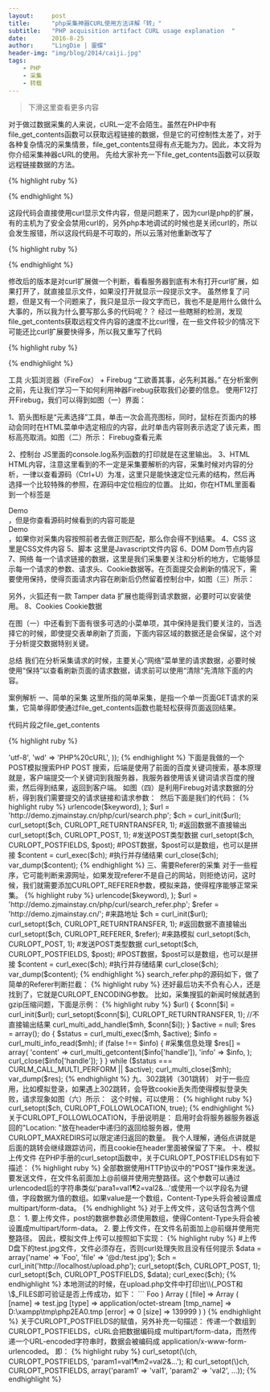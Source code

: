 ```yaml
---
layout:     post
title:      "php采集神器CURL使用方法详解「转」"
subtitle:   "PHP acquisition artifact CURL usage explanation  "
date:       2016-8-25
author:     "LingDie | 靈蝶"
header-img: "img/blog/2014/caiji.jpg"
tags:
    - PHP
    - 采集
    - 转载
---
```


> 下滑这里查看更多内容

对于做过数据采集的人来说，cURL一定不会陌生。虽然在PHP中有file_get_contents函数可以获取远程链接的数据，但是它的可控制性太差了，对于各种复杂情况的采集情景，file_get_contents显得有点无能为力。因此，本文将为你介绍采集神器cURL的使用。
先给大家补充一下file_get_contents函数可以获取远程链接数据的方法。

{% highlight ruby %}

<?php
$url = "http://git.oschina.net/yunluo/API/raw/master/notice.txt";
$ch = curl_init();
curl_setopt($ch, CURLOPT_URL, $url);
curl_setopt($ch, CURLOPT_RETURNTRANSFER, 1);
curl_setopt($ch, CURLOPT_CONNECTTIMEOUT, 10);
$notice = curl_exec($ch);
echo $notice;
?>

{% endhighlight %}

这段代码会直接使用curl显示文件内容，但是问题来了，因为curl是php的扩展，有的主机为了安全会禁用curl的，另外php本地调试的时候也是关闭curl的，所以会发生报错，所以这段代码是不可取的，所以云落对他重新改写了

{% highlight ruby %}

<?php
  if (function_exists('curl_init')) {
    $url = "http://git.oschina.net/yunluo/API/raw/master/notice.txt";
    $ch = curl_init();
    curl_setopt($ch, CURLOPT_URL, $url);
    curl_setopt($ch, CURLOPT_RETURNTRANSFER, 1);
    curl_setopt($ch, CURLOPT_CONNECTTIMEOUT, 10);
    $dxycontent = curl_exec($ch);
    echo $dxycontent;
  } else {
    echo '汗！貌似您的服务器尚未开启curl扩展，无法收到来自云落的通知，请联系您的主机商开启，本地调试请无视';
  }
?>

{% endhighlight %}

修改后的版本是对curl扩展做一个判断，看看服务器到底有木有打开curl扩展，如果打开了，就直接显示文件，如果没打开就显示一段提示文字。
虽然修复了问题，但是又有一个问题来了，我只是显示一段文字而已，我也不是是用什么做什么大事的，所以我为什么要写那么多的代码呢？？
经过一些瞎掰的检测，发现file_get_contents获取远程文件内容的速度不比curl慢，在一些文件较少的情况下可能还比curl扩展要快得多，所以我又重写了代码

{% highlight ruby %}

<?php echo file_get_contents( "http://git.oschina.net/yunluo/API/raw/master/notice.txt" ); ?>

{% endhighlight %}

工具
火狐浏览器（FireFox） + Firebug
“工欲善其事，必先利其器。” 在分析案例之前，先让我们学习一下如何利用神器Firebug获取我们必要的信息。
使用F12打开Firebug，我们可以得到如图（一）界面：

1、箭头图标是“元素选择”工具，单击一次会高亮图标，同时，鼠标在页面内的移动会同时在HTML菜单中选定相应的内容，此时单击内容则表示选定了该元素，图标高亮取消。如图（二）所示：
Firebug查看元素
<img src="http://images2015.cnblogs.com/blog/796395/201610/796395-20161024153951671-1822392164.jpg" alt="">

2、控制台
JS里面的console.log系列函数的打印就是在这里输出。
3、HTML
HTML内容，注意这里看到的不一定是采集要解析的内容，采集时候对内容的分析，一律以查看源码（Ctrl+U）为准，这里只是能快速定位元素的结构，然后再选择一个比较特殊的参照，在源码中定位相应的位置。
比如，你在HTML里面看到一个标签是<div id="demo" class="demo">Demo</div>，但是你查看源码时候看到的内容可能是<div class="demo" id="demo">Demo</div>，如果你对采集内容按照前者去做正则匹配，那么你会得不到结果。
4、CSS
这里是CSS文件内容
5、脚本
这里是Javascript文件内容
6、DOM
Dom节点内容
7、网络
每一个请求链接的数据，这里是我们采集要关注和分析的地方，它能够显示每一个请求的参数、请求头、Cookie数据等。在页面提交会刷新的情况下，需要使用保持，使得页面请求内容在刷新后仍然留着控制台中，如图（三）所示：
<img src="http://images2015.cnblogs.com/blog/796395/201610/796395-20161024154037984-122008091.png" alt="">

另外，火狐还有一款 Tamper data 扩展也能得到请求数据，必要时可以安装使用。
8、Cookies
Cookie数据

在图（一）中还看到下面有很多可选的小菜单项，其中保持是我们要关注的，当选择它的时候，即使提交表单刷新了页面，下面内容区域的数据还是会保留，这个对于分析提交数据特别关键。

总结
我们在分析采集请求的时候，主要关心“网络”菜单里的请求数据，必要时候使用“保持”以查看刷新页面的请求数据，请求前可以使用“清除”先清除下面的内容。

案例解析
一、简单的采集
这里所指的简单采集，是指一个单一页面GET请求的采集，它简单得即使通过file_get_contents函数也能轻松获得页面返回结果。

代码片段之file_get_contents

{% highlight ruby %}

<?php
  $url = 'http://demo.zjmainstay.cn/php/curl/simple.html';
  $content = file_get_contents($url);
  echo $content;

{% endhighlight %}

代码片段之cURL

{% highlight ruby %}

<?php
  $url = 'http://demo.zjmainstay.cn/php/curl/simple.html';
  $ch = curl_init($url);
  curl_setopt($ch, CURLOPT_RETURNTRANSFER, 1); #返回数据不直接输出
  $content = curl_exec($ch);          #执行并存储结果
  curl_close($ch);
   
  echo $content;

{% endhighlight %}

二、需要参数的采集
这种情况，页面请求需要传入一些参数，可以是GET请求，也可以是POST请求。这种情况的采集，使用file_get_contents外带一些参数还是可以实现的，但是这里我们将不再展示。

代码片段之cURL GET
这种请求，我们可以选择搜索引擎作为演示，比如我百度搜索一个词语“PHP cURL”，在输入回车后，我们会得到一个类似http://www.baidu.com/s?ie=utf-8&f=8&rsv_bp=1&ch=&tn=baidu&bar=&wd=PHP%20cURL的链接，注意这里的链接可能不同浏览器、不同入口方式访问得到不一样结果，因此不必介意链接是否一样。通过输入多个关键词并观察链接，我们可以确定 wd 参数就是我们要传入的动态参数，而其他参数则可以不变，因此得到我们下面的采集代码。

{% highlight ruby %}

<?php
  $keyword  = 'PHP cURL';
  $url    = 'http://www.baidu.com/s?ie=utf-8&f=8&rsv_bp=1&ch=&tn=baidu&bar=&wd=' . urlencode($keyword);
   
  $ch = curl_init($url);
  curl_setopt($ch, CURLOPT_RETURNTRANSFER, 1); #返回数据不直接输出
  $content = curl_exec($ch);          #执行并存储结果
  curl_close($ch);
   
  echo $content;

{% endhighlight %}

有些时候，一些参数并不是必须的，这时候我们可以删掉它，比如上面的链接可以只保留http://www.baidu.com/s?ie=utf-8&wd=PHP%20cURL，ie=utf-8 这个参数可能影响结果的编码，所以暂且留着它。就这样简单的代码，我们就可以采集到百度搜索的结果了。

代码片段之cURL POST
对于POST类型的请求，我们平时并不少见，比如有些搜索就是使用POST方式提交，这时候我们就需要使用POST类型来提交参数了。这个在PHP cURL里面有相应的参数：CURLOPT_POST 和 CURLOPT_POSTFIELDS ， CURLOPT_POST 的设置可以指定当前提交是否为POST方式，CURLOPT_POSTFIELDS则用于设定提交的参数，可以是参数串，也可以是参数数组，比如：

{% highlight ruby %}

curl_setopt($ch, CURLOPT_POSTFIELDS, 'ie=utf-8&wd=PHP%20cURL');
 
或
 
curl_setopt($ch, CURLOPT_POSTFIELDS, array(
  'ie'  => 'utf-8',
  'wd'  => 'PHP%20cURL',
));

{% endhighlight %}

下面是我做的一个POST模拟搜索PHP POST 搜索，后端是使用了前面的百度关键词搜索，基本原理就是，客户端提交一个关键词到我服务器，我服务器使用该关键词请求百度的搜索，然后得到结果，返回到客户端。
如图（四）是利用Firebug对请求数据的分析，得到我们需要提交的请求链接和请求参数：
<img src="http://images2015.cnblogs.com/blog/796395/201610/796395-20161024154105093-90355368.jpg" alt="">
然后下面是我们的代码：

{% highlight ruby %}

<?php
  $keyword  = 'PHP cURL';
  #参数方法一
  # $post    = 'wd=' . urlencode($keyword);
   
  #参数方法二
  $post    = array(
    'wd'    => urlencode($keyword),
  );
  $url    = 'http://demo.zjmainstay.cn/php/curl/search.php';
   
  $ch = curl_init($url);
  curl_setopt($ch, CURLOPT_RETURNTRANSFER, 1); #返回数据不直接输出
  curl_setopt($ch, CURLOPT_POST, 1);      #发送POST类型数据
  curl_setopt($ch, CURLOPT_POSTFIELDS, $post); #POST数据，$post可以是数组，也可以是拼接
  $content = curl_exec($ch);          #执行并存储结果
  curl_close($ch);
   
  var_dump($content);

{% endhighlight %}

三、需要Referer的采集
对于一些程序，它可能判断来源网址，如果发现referer不是自己的网站，则拒绝访问，这时候，我们就需要添加CURLOPT_REFERER参数，模拟来路，使得程序能够正常采集。

{% highlight ruby %}

<?php
  $keyword  = 'PHP cURL';
  #参数方法一
  # $post    = 'wd=' . urlencode($keyword);
   
  #参数方法二
  $post    = array(
    'wd'    => urlencode($keyword),
  );
  $url    = 'http://demo.zjmainstay.cn/php/curl/search_refer.php';
  $refer   = 'http://demo.zjmainstay.cn/';  #来路地址
   
  $ch = curl_init($url);
  curl_setopt($ch, CURLOPT_RETURNTRANSFER, 1); #返回数据不直接输出
  curl_setopt($ch, CURLOPT_REFERER, $refer);  #来路模拟
  curl_setopt($ch, CURLOPT_POST, 1);      #发送POST类型数据
  curl_setopt($ch, CURLOPT_POSTFIELDS, $post); #POST数据，$post可以是数组，也可以是拼接
  $content = curl_exec($ch);          #执行并存储结果
  curl_close($ch);
   
  var_dump($content);

{% endhighlight %}

search_refer.php的源码如下，做了简单的Referer判断拦截：

{% highlight ruby %}

<?php
  if(empty($_POST['wd'])) {
    exit('Deny empty params.');
  }
   
  #Referer判断
  if(stripos($_SERVER['HTTP_REFERER'], $_SERVER['HTTP_HOST']) === false) {
    exit('Deny');
  }
   
  $keyword  = addslashes(trim(strip_tags($_POST['wd'])));
  $url    = 'http://www.baidu.com/s?ie=utf-8&wd=' . urlencode($keyword);
   
  $ch = curl_init($url);
  curl_setopt($ch, CURLOPT_RETURNTRANSFER, 1); #返回数据不直接输出
  $content = curl_exec($ch);          #执行并存储结果
  curl_close($ch);
   
  echo $content;

{% endhighlight %}

四、需要cookie支持的采集
对于模拟登录的应用，单单提交参数和模拟来路并不能解决问题，这时候我们就需要保存或者提交相应的Cookie参数，这个在PHP cURL里面也提供了相应的参数:
CURLOPT_COOKIE： 直接使用字符串方式提交cookie参数
CURLOPT_COOKIEFILE： 使用文件方式提交cookie参数
CURLOPT_COOKIEJAR： 保存提交后反馈的cookie数据

下面是PHP100的模拟登录示例：

{% highlight ruby %}

<?php 
header("content-Type: text/html; charset=UTF-8");
$cookie_file = tempnam('./temp', 'cookie');
$login_url="http://bbs.php100.com/login.php";
$post_fields="cktime=36000&step=2&pwuser=username&pwpwd=password";
 
#提交登录表单请求
$ch=curl_init($login_url);
curl_setopt($ch,CURLOPT_HEADER,0);
curl_setopt($ch,CURLOPT_RETURNTRANSFER,1);
curl_setopt($ch,CURLOPT_POST,1);
curl_setopt($ch,CURLOPT_POSTFIELDS,$post_fields);
curl_setopt($ch,CURLOPT_COOKIEJAR,$cookie_file); //存储提交后得到的cookie数据
curl_exec($ch);
curl_close($ch);
 
#登录成功后，获取bbs首页数据
$url="http://bbs.php100.com/index.php";
$ch=curl_init($url);
curl_setopt($ch,CURLOPT_HEADER,0);
curl_setopt($ch,CURLOPT_RETURNTRANSFER,1);
curl_setopt($ch,CURLOPT_COOKIEFILE,$cookie_file); //使用提交后得到的cookie数据做参数
$contents=curl_exec($ch);
curl_close($ch);
#转码显示
echo iconv('gbk', 'UTF-8', $contents);

{% endhighlight %}

五、压缩网页采集（gzip）
有些没有接触过压缩页面的朋友估计会在这里被坑死，因为他们会发现采集回来的内容是乱码，并且无论使用iconv还是强大的mb_convert_encoding都无法还原数据，然后又没有概念，各种抓狂却找不到方法，哈哈，我曾经也是这样~
如图（五）是乱码表现形式：
<img src="http://www.poluoluo.com/jzxy/UploadFiles_333/201602/2016022119341530.jpg?2016119172032&_=5993222" alt="">
还好最后功夫不负有心人，还是找到了，它就是CURLOPT_ENCODING参数。
比如，采集搜狐的新闻时候就遇到gzip压缩问题，下面是示例：

{% highlight ruby %}

<?php
  $url = 'http://news.sohu.com/';
   
  $ch = curl_init($url);
  curl_setopt($ch, CURLOPT_RETURNTRANSFER, 1); #返回数据不直接输出
  curl_setopt($ch, CURLOPT_ENCODING, "gzip"); #指定gzip压缩
  $content = curl_exec($ch); #执行并存储结果
  curl_close($ch);
  echo $content;

{% endhighlight %}

{% highlight ruby %}

手册说明：支持的编码有"identity"，"deflate"和"gzip"。如果为空字符串""，请求头会发送所有支持的编码类型。
后面一句表明，使用curl_setopt($ch, CURLOPT_ENCODING, "");也是可以的，但是不能不加这个参数。

六、SSL链接的采集
有些请求链接是https类型的，这时候使用cURL采集可能会失败，这时候，我们可以使用 var_dump(curl_error($ch));的方法打印错误提示，然后根据错误提示查找相应的解决方案。比如SSL错误常见提示：SSL certificate problem: unable to get local issuer certificate，这时候，我们就需要利用参数：CURLOPT_SSL_VERIFYPEER 和 CURLOPT_SSL_VERIFYHOST 来禁用SSL证书的验证，我尝试过只使用CURLOPT_SSL_VERIFYPEER参数禁用失败，所以大家最好同时使用两个参数。
下面是代码示例：

{% endhighlight %}

{% highlight ruby %}

<?php
  $searchStr = 'RC376981638HK';
  $post  = 'accion=LocalizaUno&numero='.$searchStr.'&ecorreo=&numeros=';
 
  $url  = 'https://aplicacionesweb.correos.es/localizadorenvios/track.asp';
 
  $ch         = curl_init($url);       #初始化curl
  curl_setopt($ch, CURLOPT_RETURNTRANSFER, 1);    #返回数据不直接输出
  curl_setopt($ch, CURLOPT_POST, 1);         #发送POST类型数据
  curl_setopt($ch, CURLOPT_POSTFIELDS, $post);    #POST数据，$post可以是数组，也可以是拼接参数串
  curl_setopt($ch, CURLOPT_SSL_VERIFYPEER, false);  #SSL 报错时使用
  curl_setopt($ch, CURLOPT_SSL_VERIFYHOST, false);  #SSL 报错时使用
  $contents = curl_exec($ch);               #执行并存储结果
  # var_dump(curl_error($ch));            #获取失败是使用（采集错误提示）
  curl_close($ch);
  echo $contents;

{% endhighlight %}

七、代理采集
大家都知道，国内存在万恶的墙，所以，假如我们需要获取某些被墙数据时，就需要用到国外代理服务器；又或者我们需要采集大量数据时，需要不断切换IP，也会用到代理。
使用代理在PHP cURL里面有几个相对应的参数：CURLOPT_PROXY、CURLOPT_PROXYPORT 和 CURLOPT_PROXYUSERPWD，还有另外几个，这里不列举。
CURLOPT_PROXY 指定代理IP参数
CURLOPT_PROXYPORT 指定代理端口参数
CURLOPT_PROXYUSERPWD 指定需要验证的代理的账号密码，"[username]:[password]"格式的字符串

关于代理账号获取，大家自己发挥，我这里提供网上搜索到的一个列表：cURL 高匿代理

下面是代理采集示例：

{% highlight ruby %}

<?php
  $url = 'http://demo.zjmainstay.cn/php/curl/dump_ip.php?t=' . time();
   
  echo "本地IP：" . file_get_contents($url) . "\n伪造IP：";
   
  $ip   = '183.224.1.116';
  $port  = '80';
   
  #伪造请求头参数，如果是高匿代理这里不需要提供
  $header = array(
    'X-FORWARDED-FOR: ' . $ip,
    'CLIENT-IP: ' . $ip,
  );
   
  $ch         = curl_init($url); #初始化curl
  curl_setopt($ch, CURLOPT_RETURNTRANSFER, 1);
  curl_setopt($ch, CURLOPT_HTTPHEADER, $header);
  curl_setopt($ch, CURLOPT_PROXY, $ip);
  curl_setopt($ch, CURLOPT_PROXYPORT, $port);
 
  $content = curl_exec($ch); #执行并存储结果
  curl_close($ch);
   
  echo $content;

{% endhighlight %}

八、 多线程采集
对于大量采集工作，为了提高采集效率，使用PHP cURL提供的多线程采集是必不可少的。手册上提供的多线程采集例子好像都不太好用，我刚开始也从里面测试了几个例子，但是发现都是执行卡死，根本无法执行完成，前几天突然又测试了一下，然后发现curl_multi_info_read函数下面的Example #1是可以执行的，它的内容在$res上，但是没有打印出来，而且雅虎的请求比较慢，会卡住，前面两个链接都能正常返回。
不过，还好当时的例子不好用，然后我经过搜索找到了一个很厉害的项目，CurlMulti ，它对PHP cURL Multi 进行了一个良性扩展的封装，能够很好地提供采集支持。
关于CurlMulti的使用我就不多介绍，官网上面提供了demo，使用过程有技术难题可以直接加入Q群讨论，作者@Ares 和其他的采集大牛都会提供技术解答帮助。
下面是PHP cURL Multi的一个简单示例：

{% highlight ruby %}

<?php
$urls = array(
  "http://demo.zjmainstay.cn/php/curl/curl_multi_1.php",
  "http://demo.zjmainstay.cn/php/curl/curl_multi_2.php",
);
 
$mh = curl_multi_init();
 
foreach ($urls as $i => $url) {
  $conn[$i] = curl_init($url);
  curl_setopt($conn[$i], CURLOPT_RETURNTRANSFER, 1); //不直接输出结果
  curl_multi_add_handle($mh, $conn[$i]);
}
 
$active = null;
$res = array();
do {
  $status = curl_multi_exec($mh, $active);
  $info = curl_multi_info_read($mh);
  if (false !== $info) {
    #采集信息处理
    $res[] = array(
      'content'  => curl_multi_getcontent($info['handle']),
      'info'   => $info,
    );
    curl_close($info['handle']);
  }
} while ($status === CURLM_CALL_MULTI_PERFORM || $active);
 
curl_multi_close($mh);
 
var_dump($res);

{% endhighlight %}

九、302跳转（301跳转）
对于一些应用，比如模拟登录，如果遇上302跳转，会导致cookie丢失而使得模拟登录失败，请求现象如图（六）所示：
<img src="http://images2015.cnblogs.com/blog/796395/201610/796395-20161024154133859-1230164210.png" alt="">
这个时候，可以使用：

{% highlight ruby %}

curl_setopt($ch, CURLOPT_FOLLOWLOCATION, true);

{% endhighlight %}

关于CURLOPT_FOLLOWLOCATION，手册说明是：

启用时会将服务器服务器返回的"Location: "放在header中递归的返回给服务器，使用CURLOPT_MAXREDIRS可以限定递归返回的数量。
我个人理解，通俗点讲就是后面的跳转会继续跟踪访问，而且cookie在header里面被保留了下来。

十、模拟上传文件
在PHP手册的curl_setopt函数中，关于CURLOPT_POSTFIELDS有如下描述：

{% highlight ruby %}

全部数据使用HTTP协议中的"POST"操作来发送。要发送文件，在文件名前面加上@前缀并使用完整路径。这个参数可以通过urlencoded后的字符串类似'para1=val1¶2=val2&...'或使用一个以字段名为键值，字段数据为值的数组。如果value是一个数组，Content-Type头将会被设置成multipart/form-data。

{% endhighlight %}

对于上传文件，这句话包含两个信息：

1. 要上传文件，post的数据参数必须使用数组，使得Content-Type头将会被设置成multipart/form-data。
2. 要上传文件，在文件名前面加上@前缀并使用完整路径。
因此，模拟文件上传可以按照如下实现：

{% highlight ruby %}

#上传D盘下的test.jpg文件，文件必须存在，否则curl处理失败且没有任何提示
$data = array('name' => 'Foo', 'file' => '@d:/test.jpg');
 
$ch = curl_init('http://localhost/upload.php');
curl_setopt($ch, CURLOPT_POST, 1);
curl_setopt($ch, CURLOPT_POSTFIELDS, $data);
curl_exec($ch);

{% endhighlight %}

本地测试的时候，在upload.php文件中打印出\\(_POST和\$_FILES即可验证是否上传成功，如下： ``` <?php print_r(\)_POST);
print_r($_FILES);

输出结果类似：

{% highlight ruby %}

Array ( [name] => Foo ) Array ( [file] => Array ( [name] => test.jpg [type] => application/octet-stream [tmp_name] => D:\xampp\tmp\php2EA0.tmp [error] => 0 [size] => 139999 ) )

{% endhighlight %}

关于CURLOPT_POSTFIELDS的赋值，另外补充一句描述：
传递一个数组到CURLOPT_POSTFIELDS，cURL会把数据编码成 multipart/form-data，而然传递一个URL-encoded字符串时，数据会被编码成 application/x-www-form-urlencoded。

即：

{% highlight ruby %}

curl_setopt(\(ch, CURLOPT_POSTFIELDS, 'param1=val1¶m2=val2&...'); 和 curl_setopt(\)ch, CURLOPT_POSTFIELDS, array('param1' => 'val1', 'param2' => 'val2', ...));

{% endhighlight %}
